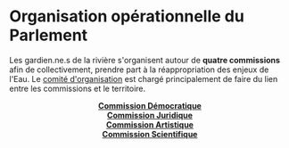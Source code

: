 # Organisation opérationnelle du Parlement

Les gardien.ne.s de la rivière s'organisent autour de **quatre commissions** afin de collectivement, prendre part à la réappropriation des enjeux de l'Eau. Le [comité d'organisation](https://parlement-isere.org/pages/contact) est chargé principalement de faire du lien entre les commissions et le territoire. 

<div class="ksln-grid-4c">
    <a href="https://parlement-isere.org/pages/commissions/democratie/contact">
        <div class="ksln-cards" style="margin: 0px auto auto auto; text-align: center;">
            <b>Commission Démocratique</b>
        </div>
    </a>
    <a href="https://parlement-isere.org/pages/commissions/juridique/contact">
        <div class="ksln-cards" style="margin: 0px auto auto auto; text-align: center;">
            <b>Commission Juridique </b>
        </div>
    </a>
    <a href="https://parlement-isere.org/pages/commissions/artistique/contact">
        <div class="ksln-cards" style="margin: 0px auto auto auto; text-align: center;">
            <b>Commission Artistique</b>
        </div>
    </a>
    <a href="https://parlement-isere.org/pages/commissions/scientifique/contact">
        <div class="ksln-cards" style="margin: 0px auto auto auto; text-align: center;">
            <b>Commission Scientifique</b>
        </div>
    </a>
</div>
